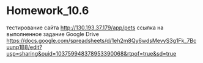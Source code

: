 # Homework_10.6
тестирование сайта http://130.193.37.179/app/pets
ссылка на выполненное задание Google Drive https://docs.google.com/spreadsheets/d/1eh2m8Qy6wdsMevyS3g1Fk_7Bcuunp1B8/edit?usp=sharing&ouid=103759948378953390068&rtpof=true&sd=true

